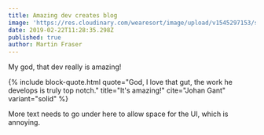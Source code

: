 ```yaml
---
title: Amazing dev creates blog
image: 'https://res.cloudinary.com/wearesort/image/upload/v1545297153/sample.jpg'
date: 2019-02-22T11:28:35.298Z
published: true
author: Martin Fraser
---
```

My god, that dev really is amazing!

{% include block-quote.html quote="God, I love that gut, the work he develops is truly top notch." title="It's amazing!" cite="Johan Gant" variant="solid" %}



More text needs to go under here to allow space for the UI, which is annoying.
